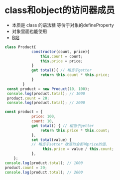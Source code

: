 # class和object的访问器成员
- 本质是 class 的语法糖 等价于对象的defineProperty
- 对象里面也能使用
- [B站](https://www.bilibili.com/video/BV1rcovYEE9L)
```javascript
class Product{
            constructor(count, price){
                this.count = count;
                this.price = price;
            }
            get total(){ // 相当于getter
                return this.count * this.price;
            }
        }
 const product = new Product(10, 100);
 console.log(product.total); // 1000
 product.count = 20;
 console.log(product.total); // 2000
```

```javascript
const product = {
            price: 100,
            count: 10,
            get total() { // 相当于getter
                return this.price * this.count;
            },
            set total(value) { 
            // 相当于setter 改变时会影响price的值.
       			 this.price = value / this.count; 
    		},
	};
console.log(product.total); // 1000
product.count = 20;
console.log(product.total); // 2000
```

